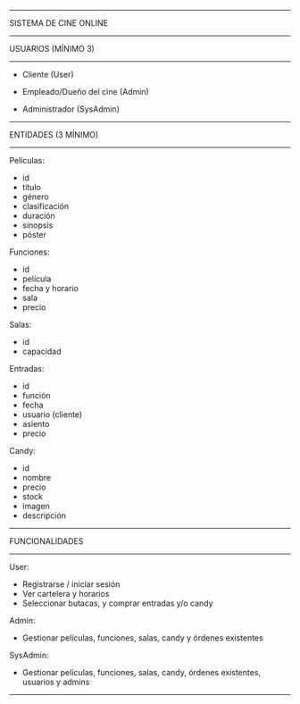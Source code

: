 ________________________________________________________________________________________________

SISTEMA DE CINE ONLINE
________________________________________________________________________________________________

USUARIOS (MÍNIMO 3)
________________________________________________________________________________________________

- Cliente (User)

- Empleado/Dueño del cine (Admin)

- Administrador (SysAdmin)

________________________________________________________________________________________________

ENTIDADES (3 MÍNIMO)
________________________________________________________________________________________________

Películas:
- id
- título
- género
- clasificación
- duración
- sinopsis
- póster

Funciones:
- id
- película
- fecha y horario
- sala
- precio

Salas:
- id
- capacidad

Entradas:
- id
- función
- fecha
- usuario (cliente)
- asiento
- precio

Candy:
- id
- nombre
- precio
- stock
- imagen
- descripción

________________________________________________________________________________________________

FUNCIONALIDADES
________________________________________________________________________________________________

User:
- Registrarse / iniciar sesión
- Ver cartelera y horarios
- Seleccionar butacas, y comprar entradas y/o candy

Admin:
- Gestionar películas, funciones, salas, candy y órdenes existentes

SysAdmin:
- Gestionar películas, funciones, salas, candy, órdenes existentes, usuarios y admins
________________________________________________________________________________________________
